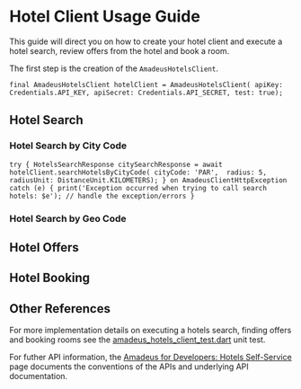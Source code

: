 # Hotel Client Usage Guide
This guide will direct you on how to create your hotel client and execute a hotel search, review offers from the hotel and book a room.  

The first step is the creation of the ``AmadeusHotelsClient``.

``
    final AmadeusHotelsClient hotelClient = AmadeusHotelsClient(
      apiKey: Credentials.API_KEY,
      apiSecret: Credentials.API_SECRET,
      test: true);
``

## Hotel Search

### Hotel Search by City Code

``
    try {
        HotelsSearchResponse citySearchResponse =
            await hotelClient.searchHotelsByCityCode(
                cityCode: 'PAR', 
                radius: 5, 
                radiusUnit: DistanceUnit.KILOMETERS);
    } on AmadeusClientHttpException catch (e) {
        print('Exception occurred when trying to call search hotels: $e');
        // handle the exception/errors
    }
``

### Hotel Search by Geo Code

## Hotel Offers

## Hotel Booking

## Other References

For more implementation details on executing a hotels search, finding offers and booking rooms see the [amadeus_hotels_client_test.dart](./test/clients/hotels/amadeus_hotels_client_test.dart) unit test.  

For futher API information, the [Amadeus for Developers: Hotels Self-Service](https://developers.amadeus.com/self-service/category/hotels) page documents the conventions of the APIs and underlying API documentation.  